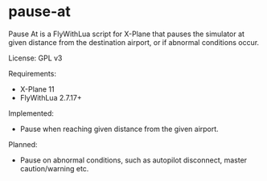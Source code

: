 # pause-at
Pause At is a FlyWithLua script for X-Plane that pauses the simulator at given distance from the destination airport, or if abnormal conditions occur.

License: GPL v3

Requirements:
- X-Plane 11
- FlyWithLua 2.7.17+

Implemented:
- Pause when reaching given distance from the given airport.

Planned:
- Pause on abnormal conditions, such as autopilot disconnect, master caution/warning etc.
